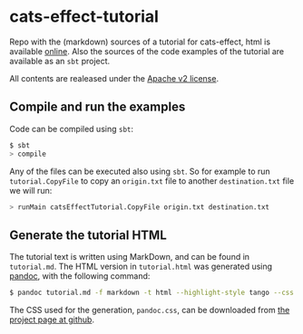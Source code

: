 cats-effect-tutorial
====================

Repo with the (markdown) sources of a tutorial for cats-effect, html is available [online](https://lrodero.github.io/cats-effect-tutorial/tutorial.html). Also the sources of the code examples of the tutorial are available as an `sbt` project.

All contents are realeased under the [Apache v2 license](https://www.apache.org/licenses/LICENSE-2.0).

Compile and run the examples
----------------------------
Code can be compiled using `sbt`:
```bash
$ sbt
> compile
```

Any of the files can be executed also using `sbt`. So for example to run `tutorial.CopyFile` to copy an `origin.txt` file to another `destination.txt` file we will run:
```bash
> runMain catsEffectTutorial.CopyFile origin.txt destination.txt
```

Generate the tutorial HTML
--------------------------
The tutorial text is written using MarkDown, and can be found in `tutorial.md`. The HTML version in `tutorial.html` was generated using [pandoc](https://pandoc.org), with the following command:

```bash
$ pandoc tutorial.md -f markdown -t html --highlight-style tango --css pandoc.css -s -o tutorial.html
```

The CSS used for the generation, `pandoc.css`, can be downloaded from [the project page at github](https://gist.github.com/killercup/5917178).
